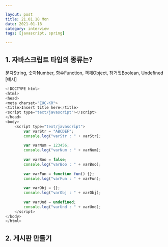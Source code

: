```yaml
---

layout: post
title: 21.01.18 Mon
date: 2021-01-18
category: interview
tags: [javascript, spring]

---
```


## 1. 자바스크립트 타입의 종류는?
문자String, 숫자Number, 함수Function, 객체Object, 참거짓Boolean, Undefined
[예시]
~~~javascript
<!DOCTYPE html>
<html>
<head>
<meta charset="EUC-KR">
<title>Insert title here</title>
<script type="text/javascript"></script>
</head>
<body>
	<script type="text/javascript">
		var varStr = "ABCDEF";
		console.log("varStr : " + varStr);
 
		var varNum = 123456;
		console.log("varNum : " + varNum);
 
		var varBoo = false;
		console.log("varBoo : " + varBoo);
 
		var varFun = function fun() {};
		console.log("varFun : " + varFun);
 
		var varObj = {};
		console.log("varObj : " + varObj);
 
		var varUnd = undefined;
		console.log("varUnd : " + varUnd);
	</script>
</body>
</html>
~~~

## 2. 게시판 만들기